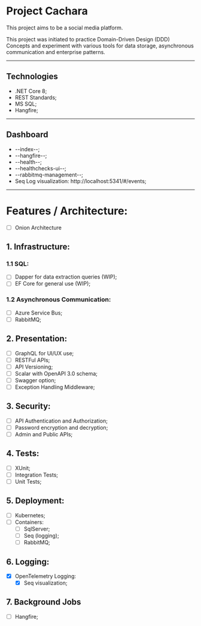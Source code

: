 # Project Cachara

This project aims to be a social media platform.

This project was initiated to practice Domain-Driven Design (DDD) Concepts and experiment with various 
tools for data storage, asynchronous communication and enterprise patterns. 

---
## Technologies
* .NET Core 8;
* REST Standards;
* MS SQL;
* Hangfire;

---

## Dashboard
* --index--;
* --hangfire--;
* --health--;
* --healthchecks-ui--;
* --rabbitmq-management--;
* Seq Log visualization: http://localhost:5341/#/events;

---

# Features / Architecture:
- [ ] Onion Architecture

## 1. Infrastructure:

### 1.1 SQL:
- [ ] Dapper for data extraction queries (WIP);
- [ ] EF Core for general use (WIP);

### 1.2 Asynchronous Communication:
- [ ] Azure Service Bus;
- [ ] RabbitMQ;

## 2. Presentation:
- [ ] GraphQL for UI/UX use;
- [ ] RESTFul APIs;
- [ ] API Versioning;
- [ ] Scalar with OpenAPI 3.0 schema;
- [ ] Swagger option;
- [ ] Exception Handling Middleware;

## 3. Security:
- [ ] API Authentication and Authorization;
- [ ] Password encryption and decryption;
- [ ] Admin and Public APIs;

## 4. Tests:
- [ ] XUnit;
- [ ] Integration Tests;
- [ ] Unit Tests;

## 5. Deployment:
- [ ] Kubernetes;
- [ ] Containers:
  - [ ] SqlServer;
  - [ ] Seq (logging);
  - [ ] RabbitMQ;

## 6. Logging:
- [X] OpenTelemetry Logging:
  - [X] Seq visualization;

## 7. Background Jobs
- [ ] Hangfire;